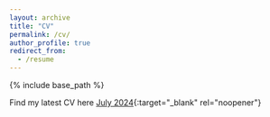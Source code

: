 ```yaml
---
layout: archive
title: "CV"
permalink: /cv/
author_profile: true
redirect_from:
  - /resume
---
```


{% include base_path %}

Find my latest CV here [July 2024](https://drive.google.com/file/d/1xtQmJ-DS8GrSzB2Nghvg_560HTGenF7c/view?usp=drive_link){:target="_blank" rel="noopener"}

